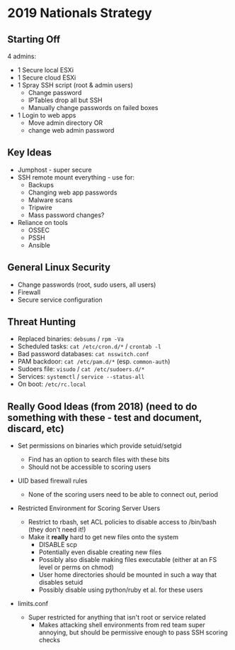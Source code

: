 # 2019 Nationals Strategy

## Starting Off

4 admins:

* 1 Secure local ESXi
* 1 Secure cloud ESXi
* 1 Spray SSH script (root & admin users)
  * Change password
  * IPTables drop all but SSH
  * Manually change passwords on failed boxes
* 1 Login to web apps
  * Move admin directory OR
  * change web admin password

## Key Ideas

* Jumphost - super secure
* SSH remote mount everything - use for:
  * Backups
  * Changing web app passwords
  * Malware scans
  * Tripwire
  * Mass password changes?
* Reliance on tools
  * OSSEC
  * PSSH
  * Ansible

## General Linux Security
* Change passwords (root, sudo users, all users)
* Firewall
* Secure service configuration

## Threat Hunting
* Replaced binaries: `debsums` / `rpm -Va`
* Scheduled tasks: `cat /etc/cron.d/*` / `crontab -l`
* Bad password databases: `cat nsswitch.conf`
* PAM backdoor: `cat /etc/pam.d/*` (esp. `common-auth`)
* Sudoers file: `visudo` / `cat /etc/sudoers.d/*`
* Services: `systemctl` / `service --status-all`
* On boot: `/etc/rc.local`

## Really Good Ideas (from 2018) (need to do something with these - test and document, discard, etc)

* Set permissions on binaries which provide setuid/setgid
  - Find has an option to search files with these bits
  - Should not be accessible to scoring users
  
* UID based firewall rules
  - None of the scoring users need to be able to connect out, period
  
* Restricted Environment for Scoring Server Users
  - Restrict to rbash, set ACL policies to disable access to /bin/bash (they don't need it!)
  - Make it **really** hard to get new files onto the system
    - DISABLE scp
    - Potentially even disable creating new files
    - Possibly also disable making files executable (either at an FS level or perms on chmod)
    - User home directories should be mounted in such a way that disables setuid
    - Possibly disable using python/ruby et al. for these users
    
* limits.conf
  - Super restricted for anything that isn't root or service related
    - Makes attacking shell environments from red team super annoying, but should be permissive enough to pass
    SSH scoring checks
